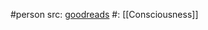 #person 
src: [goodreads](https://www.goodreads.com/author/show/1391.Nicholas_Humphrey) 
#: [[Consciousness]]


